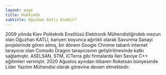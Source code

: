 ```yaml
---
layout: page
title: Hakkımda
subtitle: Oğuzhan Katlı Kimdir?
---
```


2009 yılında Kiev Politeknik Enstitüsü Elektronik Mühendisliğindeb mezun olan Oğuzhan KATLI, kariyeri boyunca ağırlıklı olarak Savunma Sanayi projelerinde görev almış, bir dönem Google Chrome tabanlı internet tarayıcısı olan Comodo Dragon tarayıcısının geliştirilmesinde katkı sağlamıştır. ASELSAN, STM, ICTerra gibi firmalarda İleri Seviye C++ eğitimleri vermiştir.
2020 Ağustos ayından itibaren Roketsan bünyesinde Lider Yazılım Mühendisi olarak görevine devam etmektedir.

